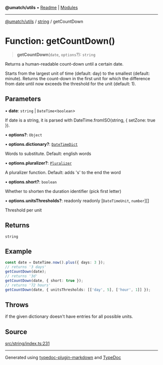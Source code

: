 **@umatch/utils** • [Readme](../../index.md) \| [Modules](../../modules.md)

***

[@umatch/utils](../../modules.md) / [string](../index.md) / getCountDown

# Function: getCountDown()

> **getCountDown**(`date`, `options`?): `string`

Returns a human-readable count-down until a certain date.

Starts from the largest unit of time (default: day) to the
smallest (default: minute). Returns the count-down in the
first unit for which the difference from date until now
exceeds the threshold for the unit (default: 1).

## Parameters

• **date**: `string` \| `DateTime`\<`boolean`\>

If date is a string, it is parsed with DateTime.fromISO(string, { setZone: true }).

• **options?**: `Object`

• **options\.dictionary?**: [`DateTimeDict`](../type-aliases/DateTimeDict.md)

Words to substitute. Default: english words

• **options\.pluralizer?**: [`Pluralizer`](../type-aliases/Pluralizer.md)

A pluralizer function. Default: adds 's' to the end the word

• **options\.short?**: `boolean`

Whether to shorten the duration identifier (pick first letter)

• **options\.unitsThresholds?**: readonly readonly [`DateTimeUnit`, `number`][]

Threshold per unit

## Returns

`string`

## Example

```ts
const date = DateTime.now().plus({ days: 3 });
// returns '3 days'
getCountDown(date);
// returns '3d'
getCountDown(date, { short: true });
// returns '72 hours'
getCountDown(date, { unitsThresholds: [['day', 5], ['hour', 1]] });
```

## Throws

if the given dictionary doesn't have entries for all possible units.

## Source

[src/string/index.ts:231](https://github.com/umatch-oficial/utils/blob/4c813c4/src/string/index.ts#L231)

***

Generated using [typedoc-plugin-markdown](https://www.npmjs.com/package/typedoc-plugin-markdown) and [TypeDoc](https://typedoc.org/)
